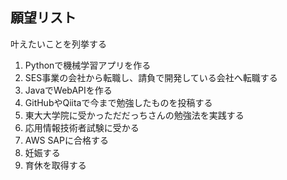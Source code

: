 ## 願望リスト
叶えたいことを列挙する

1. Pythonで機械学習アプリを作る
2. SES事業の会社から転職し、請負で開発している会社へ転職する
3. JavaでWebAPIを作る
4. GitHubやQiitaで今まで勉強したものを投稿する
5. 東大大学院に受かっただだっちさんの勉強法を実践する
6. 応用情報技術者試験に受かる
7. AWS SAPに合格する
8. 妊娠する
9. 育休を取得する
